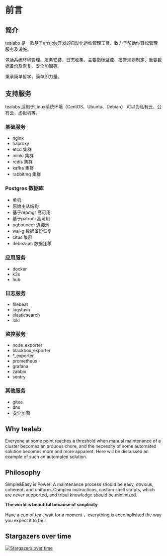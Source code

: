 # 前言

## 简介

tealabs 是一款基于[ansible](https://doc.zhangeamon.top/categories/ansible/)开发的自动化运维管理工具、致力于帮助你轻松管理服务及设施。

包括系统环境管理、服务安装、日志收集、主要指标监控、报警规则制定、重要数据备份及恢复、安全加固等。

秉承简单哲学，简单即力量。

## 支持服务

tealabs 适用于Linux系统环境（CentOS、Ubuntu、Debian）,可以为私有云，公有云，虚拟机等。

### 	基础服务

- nginx
- haproxy
- etcd 集群
- minio 集群
- redis 集群
- kafka 集群
- rabbitmq 集群

### 	Postgres 数据库

- 单机
- 原始主从结构
- 基于repmgr 高可用
- 基于patroni 高可用
- pgbouncer 连接池
- wal-g 数据备份恢复
- citus 集群
- debezium 数据迁移

### 应用服务

- docker
- k3s
- hub

### 	日志服务

- filebeat
- logstash
- elasticsearch
- loki

### 	监控服务

- node_exporter
- blackbox_exporter
- *_exporter
- prometheus
- grafana
- zabbix
- sentry

### 其他服务

- gitea
- dns
- 安全加固

## **Why tealab**

Everyone at some point reaches a threshold when manual maintenance of a cluster becomes an arduous chore, and the necessity of some automated  solution becomes more and more apparent. Here will be discussed an  example of such an automated solution.

## **Philosophy**

Simple&Easy is Power: A maintenance process should be easy, obvious, coherent, and uniform. Complex instructions, custom shell scripts, which are never supported, and tribal knowledge should be minimized.

**The world is beautiful because of simplicity**

Have a cup of tea , wait for a moment ，everything is accomplished the way you expect it to be !  


## Stargazers over time

[![Stargazers over time](https://starchart.cc/bodani/tea.svg)](https://starchart.cc/bodani/tea)